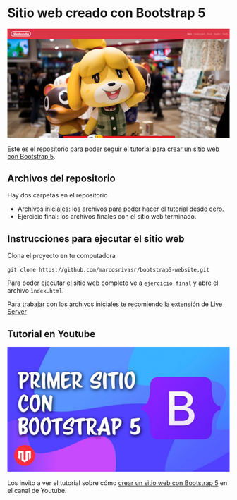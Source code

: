 # Sitio web creado con Bootstrap 5

![Sitio web creado con Bootstrap 5](resources/portada.png)

Este es el repositorio para poder seguir el tutorial para [crear un sitio web con Bootstrap 5](https://www.youtube.com/watch?v=ZuOL_DoaG9k).

## Archivos del repositorio

Hay dos carpetas en el repositorio
- Archivos iniciales: los archivos para poder hacer el tutorial desde cero.
- Ejercicio final: los archivos finales con el sitio web terminado.

## Instrucciones para ejecutar el sitio web

Clona el proyecto en tu computadora

`git clone https://github.com/marcosrivasr/bootstrap5-website.git`

Para poder ejecutar el sitio web completo ve a `ejercicio final` y abre el archivo `ìndex.html`.

Para trabajar con los archivos iniciales te recomiendo la extensión de [Live Server](https://marketplace.visualstudio.com/items?itemName=ritwickdey.LiveServer#:~:text=%20Shortcuts%20to%20Start%2FStop%20Server%20%201%20Open,to%20Stop%20the%20server%20%28You%20can...%20More%20)

## Tutorial en Youtube

[![Primer sitio con Bootstrap](resources/video-portada.jpg)](https://www.youtube.com/watch?v=ZuOL_DoaG9k)

Los invito a ver el tutorial sobre cómo [crear un sitio web con Bootstrap 5](https://www.youtube.com/watch?v=ZuOL_DoaG9k) en el canal de Youtube.